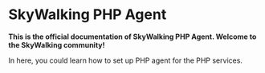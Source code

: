 # SkyWalking PHP Agent

**This is the official documentation of SkyWalking PHP Agent. Welcome to the SkyWalking community!**

In here, you could learn how to set up PHP agent for the PHP services.

